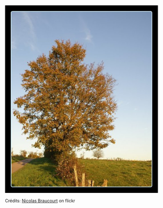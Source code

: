 ![Victoria](/images/2022-11-04.jpg)

Crédits: [Nicolas Braucourt](https://www.flickr.com/people/30478972@N06/) on flickr